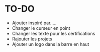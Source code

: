 # TO-DO
- Ajouter inspiré par.....
- Changer le curseur en point
- Changer les texte pour les certifications
- Rajouter les projets
- Ajouter un logo dans la barre en haut